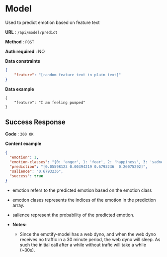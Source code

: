 # Model

Used to predict emotion based on feature text

**URL** : `/api/model/predict`

**Method** : `POST`

**Auth required** : NO

**Data constraints**

```json
{
    "feature": "[random feature text in plain text]"
}
```

**Data example**

```
{
    "feature": "I am feeling pumped"
}
```

## Success Response

**Code** : `200 OK`

**Content example**

```json
{
  "emotion": 1,
  "emotion-classes": "{0: 'anger', 1: 'fear', 2: 'happiness', 3: 'sadness'}",
  "prediction": "[0.05598123 0.00394219 0.6793236  0.26075292]",
  "salience": "0.6793236",
  "success": true
}
```
  * emotion refers to the predicted emotion based on the emotion class
  * emotion clases represents the indices of the emotion in the prediction array.
  * salience represent the probability of the predicted emotion.

* **Notes:**

  *  Since the emotify-model has a web dyno, and when the web dyno receives no traffic in a 30 minute period, 
  the web dyno will sleep. As such the initial call after a while without trafic will take a while (~30s).
